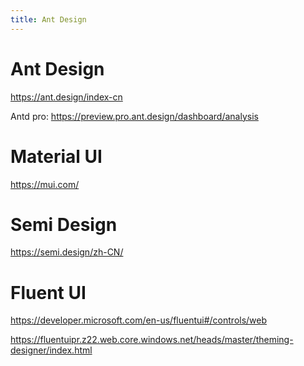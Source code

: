```yaml
---
title: Ant Design
---
```


# Ant Design

https://ant.design/index-cn

Antd pro: https://preview.pro.ant.design/dashboard/analysis

<div class="mt-[24px]" />

# Material UI

https://mui.com/

<div class="mt-[24px]" />

# Semi Design

https://semi.design/zh-CN/

<div class="mt-[24px]" />

# Fluent UI

https://developer.microsoft.com/en-us/fluentui#/controls/web

https://fluentuipr.z22.web.core.windows.net/heads/master/theming-designer/index.html

<!--
接下来给大家介绍几个 UI 组件库，目前在业内使用比较多的，风格也比较不同。

第一个就是国内使用较多且维护的较好的组件库 - Ant Design，遵照的是蚂蚁的设计风格，它有一套开源的管理控制端 - ant design pro;

第二个就是遵照 google 的设计风格的 React 组件库 Material UI，对比 Antd 它的组件没有那么丰富，但是足够日常开发使用，文档是英文的，国外项目会用的比较多；

第三个是 Semi Design，它来自于字节跳动由抖音团队维护，目前 github star 是将近 7000；

第四个是 Fluent UI，它是来自于微软，下面的链接是它部分风格；

这四个组件库都配套有设计资源，比如 Figma 或 sketch 设计工具的组件库，可以帮助设计人员直接使用对应组件进行页面设计。

大家有兴趣可以点击链接去了解下。
-->
